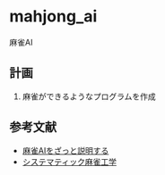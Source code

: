 # mahjong_ai

麻雀AI

## 計画

1. 麻雀ができるようなプログラムを作成

## 参考文献
* [麻雀AIをざっと説明する](https://qiita.com/kackytw/items/d6a9f9d3ec1765e9f9ca)
* [システマティック麻雀工学](http://totutohoku.b23.coreserver.jp/hp/mjcom.htm)